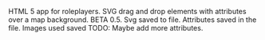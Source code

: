 HTML 5 app for roleplayers. SVG drag and drop elements with attributes over a map background. BETA 0.5. 
	Svg saved to file.
	Attributes saved in the file.
	Images used saved
TODO: Maybe add more attributes.
